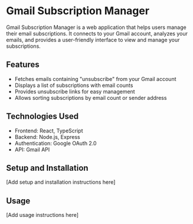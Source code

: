 # Gmail Subscription Manager

Gmail Subscription Manager is a web application that helps users manage their email subscriptions. It connects to your Gmail account, analyzes your emails, and provides a user-friendly interface to view and manage your subscriptions.

## Features

- Fetches emails containing "unsubscribe" from your Gmail account
- Displays a list of subscriptions with email counts
- Provides unsubscribe links for easy management
- Allows sorting subscriptions by email count or sender address

## Technologies Used

- Frontend: React, TypeScript
- Backend: Node.js, Express
- Authentication: Google OAuth 2.0
- API: Gmail API

## Setup and Installation

[Add setup and installation instructions here]

## Usage

[Add usage instructions here] 


